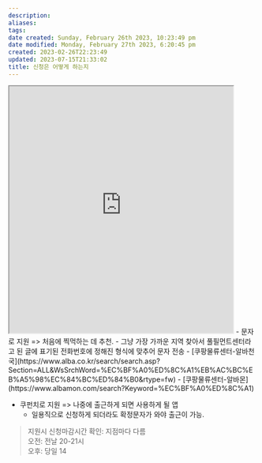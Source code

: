 ```yaml
---
description:
aliases: 
tags: 
date created: Sunday, February 26th 2023, 10:23:49 pm
date modified: Monday, February 27th 2023, 6:20:45 pm
created: 2023-02-26T22:23:49
updated: 2023-07-15T21:33:02
title: 신청은 어떻게 하는지
---
```

<iframe title="쿠팡 물류센터 알바 신청 및 일용직 급여 정리" src="https://doryongnyong.tistory.com/entry/%EC%BF%A0%ED%8C%A1-%EB%AC%BC%EB%A5%98%EC%84%BC%ED%84%B0-%EC%95%8C%EB%B0%94-%EC%8B%A0%EC%B2%AD-%EC%9D%BC%EC%9A%A9%EC%A7%81-%EA%B8%89%EC%97%AC" width="90%" height="500"></iframe>
- 문자로 지원 => 처음에 찍먹하는 데 추천. 
	- 그냥 가장 가까운 지역 찾아서 풀필먼트센터라고 된 글에 표기된 전화번호에 정해진 형식에 맞추어 문자 전송
	- [쿠팡물류센터-알바천국](https://www.alba.co.kr/search/search.asp?Section=ALL&WsSrchWord=%EC%BF%A0%ED%8C%A1%EB%AC%BC%EB%A5%98%EC%84%BC%ED%84%B0&rtype=fw)
	- [쿠팡물류센터-알바몬](https://www.albamon.com/search?Keyword=%EC%BF%A0%ED%8C%A1)

- 쿠펀치로 지원 => 나중에 출근하게 되면 사용하게 될 앱 
	- 일용직으로 신청하게 되더라도 확정문자가 와야 출근이 가능.

> 지원시 신청마감시간 확인: 지점마다 다름  
> 	오전: 전날 20-21시  
> 	오후: 당일 14
